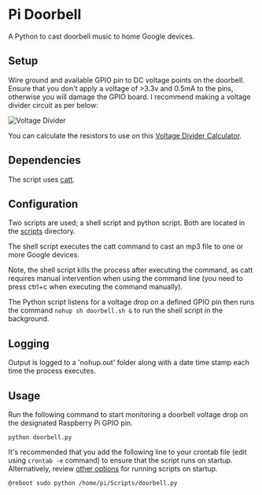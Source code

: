 # Pi Doorbell

A Python to cast doorbell music to home Google devices.

## Setup

Wire ground and available GPIO pin to DC voltage points on the doorbell. Ensure that you don't apply a voltage of >3.3v and 0.5mA to the pins, otherwise you will damage the GPIO board. I recommend making a voltage divider circuit as per below:

![Voltage Divider](http://www.learningaboutelectronics.com/images/Voltage-divider-circuit.png)

You can calculate the resistors to use on this [Voltage Divider Calculator](http://www.learningaboutelectronics.com/Articles/Voltage-divider-calculator.php).

## Dependencies

The script uses [catt](https://github.com/skorokithakis/catt).

## Configuration

Two scripts are used; a shell script and python script. Both are located in the [scripts](https://github.com/eliotharper/pi-doorbell/tree/master/scripts) directory. 

The shell script executes the catt command to cast an mp3 file to one or more Google devices.

Note, the shell script kills the process after executing the command, as catt requires manual intervention when using the command line (you need to press ctrl+c when executing the command manually).

The Python script listens for a voltage drop on a defined GPIO pin then runs the command `nohup sh doorbell.sh &` to run the shell script in the background.

## Logging

Output is logged to a 'nohup.out' folder along with a date time stamp each time the process executes.

## Usage

Run the following command to start monitoring a doorbell voltage drop on the designated Raspberry Pi GPIO pin.

```
python doorbell.py
```

It's recommended that you add the following line to your crontab file (edit using `crontab -e` command) to ensure that the script runs on startup. Alternatively, review [other options](https://www.dexterindustries.com/howto/run-a-program-on-your-raspberry-pi-at-startup/) for running scripts on startup.

```
@reboot sudo python /home/pi/Scripts/doorbell.py
```


